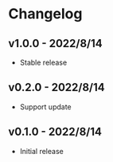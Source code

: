 # Changelog

## v1.0.0 - 2022/8/14

- Stable release

## v0.2.0 - 2022/8/14

- Support update

## v0.1.0 - 2022/8/14

- Initial release
